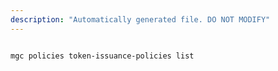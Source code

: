 ```yaml
---
description: "Automatically generated file. DO NOT MODIFY"
---
```


```cli

mgc policies token-issuance-policies list

```